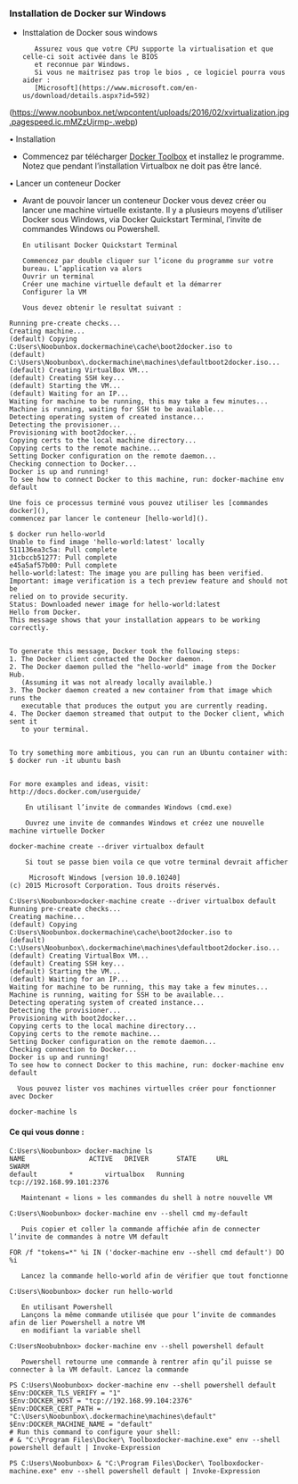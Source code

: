 ### Installation de Docker sur Windows 

- Insttalation de Docker sous windows 
     
         Assurez vous que votre CPU supporte la virtualisation et que celle-ci soit activée dans le BIOS
         et reconnue par Windows.
         Si vous ne maitrisez pas trop le bios , ce logiciel pourra vous aider :
         [Microsoft](https://www.microsoft.com/en-us/download/details.aspx?id=592) 
 (https://www.noobunbox.net/wpcontent/uploads/2016/02/xvirtualization.jpg.pagespeed.ic.mMZzUjrmp-.webp)
        
         
• Installation 

- Commencez par télécharger 
[Docker Toolbox](https://www.docker.com/toolbox) et installez le programme.
Notez que pendant l’installation Virtualbox ne doit pas être lancé.

• Lancer un conteneur Docker

- Avant de pouvoir lancer un conteneur Docker vous devez créer
ou lancer une machine virtuelle existante.
Il y a plusieurs moyens d’utiliser Docker sous Windows,
via Docker Quickstart Terminal, l’invite de commandes Windows ou Powershell.


      En utilisant Docker Quickstart Terminal
     
      Commencez par double cliquer sur l’icone du programme sur votre bureau. L’application va alors
      Ouvrir un terminal
      Créer une machine virtuelle default et la démarrer
      Configurer la VM
      
      Vous devez obtenir le resultat suivant :
      
```console
Running pre-create checks...
Creating machine...
(default) Copying C:Users\Noobunbox.dockermachine\cache\boot2docker.iso to 
(default) C:\Users\Noobunbox\.dockermachine\machines\defaultboot2docker.iso...
(default) Creating VirtualBox VM...
(default) Creating SSH key...
(default) Starting the VM...
(default) Waiting for an IP...
Waiting for machine to be running, this may take a few minutes...
Machine is running, waiting for SSH to be available...
Detecting operating system of created instance...
Detecting the provisioner...
Provisioning with boot2docker...
Copying certs to the local machine directory...
Copying certs to the remote machine...
Setting Docker configuration on the remote daemon...
Checking connection to Docker...
Docker is up and running!
To see how to connect Docker to this machine, run: docker-machine env default
```

    Une fois ce processus terminé vous pouvez utiliser les [commandes docker](),
    commencez par lancer le conteneur [hello-world]().
    
```console 
$ docker run hello-world
Unable to find image 'hello-world:latest' locally
511136ea3c5a: Pull complete
31cbccb51277: Pull complete
e45a5af57b00: Pull complete
hello-world:latest: The image you are pulling has been verified.
Important: image verification is a tech preview feature and should not be
relied on to provide security.
Status: Downloaded newer image for hello-world:latest
Hello from Docker.
This message shows that your installation appears to be working correctly.


To generate this message, Docker took the following steps:
1. The Docker client contacted the Docker daemon.
2. The Docker daemon pulled the "hello-world" image from the Docker Hub.
   (Assuming it was not already locally available.)
3. The Docker daemon created a new container from that image which runs the
   executable that produces the output you are currently reading.
4. The Docker daemon streamed that output to the Docker client, which sent it
   to your terminal.


To try something more ambitious, you can run an Ubuntu container with:
$ docker run -it ubuntu bash


For more examples and ideas, visit:
http://docs.docker.com/userguide/

````
    
        En utilisant l’invite de commandes Windows (cmd.exe)

        Ouvrez une invite de commandes Windows et créez une nouvelle machine virtuelle Docker
        
```console 
docker-machine create --driver virtualbox default
```   
        Si tout se passe bien voila ce que votre terminal devrait afficher
     

```console
     Microsoft Windows [version 10.0.10240]
(c) 2015 Microsoft Corporation. Tous droits réservés.

C:Users\Noobunbox>docker-machine create --driver virtualbox default
Running pre-create checks...
Creating machine...
(default) Copying C:Users\Noobunbox.dockermachine\cache\boot2docker.iso to 
(default) C:\Users\Noobunbox\.dockermachine\machines\defaultboot2docker.iso...
(default) Creating VirtualBox VM...
(default) Creating SSH key...
(default) Starting the VM...
(default) Waiting for an IP...
Waiting for machine to be running, this may take a few minutes...
Machine is running, waiting for SSH to be available...
Detecting operating system of created instance...
Detecting the provisioner...
Provisioning with boot2docker...
Copying certs to the local machine directory...
Copying certs to the remote machine...
Setting Docker configuration on the remote daemon...
Checking connection to Docker...
Docker is up and running!
To see how to connect Docker to this machine, run: docker-machine env default

```
      Vous pouvez lister vos machines virtuelles créer pour fonctionner avec Docker

```console 
docker-machine ls
````
 #### Ce qui vous donne :

```console 
C:Users\Noobunbox> docker-machine ls
NAME                ACTIVE   DRIVER       STATE     URL                         SWARM
default        *        virtualbox   Running   tcp://192.168.99.101:2376
````

       Maintenant « lions » les commandes du shell à notre nouvelle VM

```
C:Users\Noobunbox> docker-machine env --shell cmd my-default
```
       Puis copier et coller la commande affichée afin de connecter l’invite de commandes à notre VM default
```console 
FOR /f "tokens=*" %i IN ('docker-machine env --shell cmd default') DO %i
````


       Lancez la commande hello-world afin de vérifier que tout fonctionne
```console 
C:Users\Noobunbox> docker run hello-world
```


       En utilisant Powershell
       Lançons la même commande utilisée que pour l’invite de commandes afin de lier Powershell a notre VM
       en modifiant la variable shell
```console
C:UsersNoobubnbox> docker-machine env --shell powershell default
```

       Powershell retourne une commande à rentrer afin qu’il puisse se connecter à la VM default. Lancez la commande

```console
PS C:Users\Noobunbox> docker-machine env --shell powershell default
$Env:DOCKER_TLS_VERIFY = "1"
$Env:DOCKER_HOST = "tcp://192.168.99.104:2376"
$Env:DOCKER_CERT_PATH = "C:\Users\Noobunbox\.dockermachine\machines\default"
$Env:DOCKER_MACHINE_NAME = "default"
# Run this command to configure your shell:
# & "C:\Program Files\Docker\ Toolboxdocker-machine.exe" env --shell powershell default | Invoke-Expression

PS C:Users\Noobunbox> & "C:\Program Files\Docker\ Toolboxdocker-machine.exe" env --shell powershell default | Invoke-Expression
```



    
